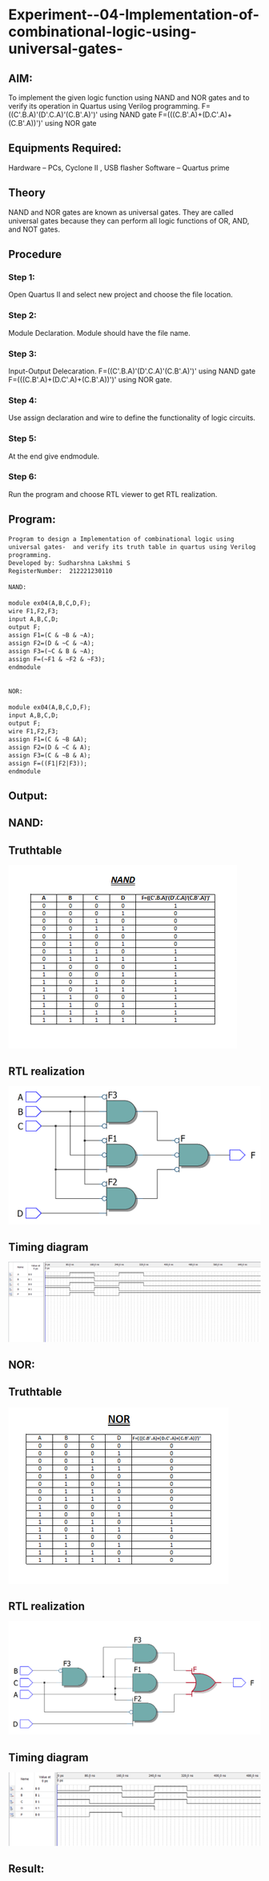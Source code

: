 # Experiment--04-Implementation-of-combinational-logic-using-universal-gates-

## AIM:
To implement the given logic function using NAND and NOR gates and to verify its operation in Quartus using Verilog programming.
F=((C'.B.A)'(D'.C.A)'(C.B'.A)')' using NAND gate
F=(((C.B'.A)+(D.C'.A)+(C.B'.A))')' using NOR gate


## Equipments Required:
 Hardware – PCs, Cyclone II , USB flasher
 Software – Quartus prime
## Theory
NAND and NOR gates are known as universal gates. They are called universal gates because they can perform all logic functions of OR, AND, and NOT gates.
## Procedure
### Step 1:
Open Quartus II and select new project and choose the file location.
### Step 2:
Module Declaration. Module should have the file name.
### Step 3:
Input-Output Delecaration. F=((C'.B.A)'(D'.C.A)'(C.B'.A)')' using NAND gate F=(((C.B'.A)+(D.C'.A)+(C.B'.A))')' using NOR gate.
### Step 4:
Use assign declaration and wire to define the functionality of logic circuits.
### Step 5:
At the end give endmodule.
### Step 6:
Run the program and choose RTL viewer to get RTL realization.

## Program:
```
Program to design a Implementation of combinational logic using universal gates-  and verify its truth table in quartus using Verilog programming.
Developed by: Sudharshna Lakshmi S
RegisterNumber:  212221230110

NAND:

module ex04(A,B,C,D,F);
wire F1,F2,F3;
input A,B,C,D;
output F;
assign F1=(C & ~B & ~A);
assign F2=(D & ~C & ~A);
assign F3=(~C & B & ~A);
assign F=(~F1 & ~F2 & ~F3);
endmodule


NOR:

module ex04(A,B,C,D,F);
input A,B,C,D;
output F;
wire F1,F2,F3;
assign F1=(C & ~B &A);
assign F2=(D & ~C & A);
assign F3=(C & ~B & A);
assign F=((F1|F2|F3));
endmodule

```

## Output:
## NAND:

## Truthtable
![Output](nandtb.png)
##  RTL realization
![Output](./nand.png)

## Timing diagram 
![Output](./nandt.png)

## NOR:

## Truthtable
![Output](./nortb.png)
##  RTL realization
![OUTPUT](./nor.png)

## Timing diagram 
![Output](./nort.png)

## Result:
 
